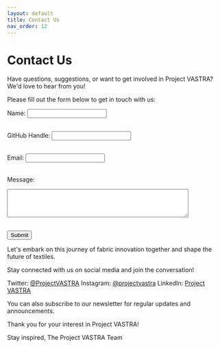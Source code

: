 ```yaml
---
layout: default
title: Contact Us
nav_order: 12
---
```


<!-- Contact Us Form -->
# Contact Us

Have questions, suggestions, or want to get involved in Project VASTRA? We'd love to hear from you!

Please fill out the form below to get in touch with us:

<script>
function redirectToGitHub() {
  alert('Thank you for your message! You are being redirected to GitHub to submit your contact details.');
  window.location.href = 'https://github.com/projectvastra/projectvastra.github.io/issues/new?title=Contact%20Us&body=Please%20provide%20your%20contact%20details%20below%3A%0A%0A%23%23%20Contact%20Details%0A%0AName%3A%20%0AGitHub%20Handle%3A%20%0AEmail%3A%20%0A%0A%23%23%20Message%0A%0A';
}
</script>

<div>
  <label for='name'>Name:</label>
  <input type='text' id='name' name='name' required><br><br>
  
  <label for='github'>GitHub Handle:</label>
  <input type='text' id='github' name='github' required><br><br>
  
  <label for='email'>Email:</label>
  <input type='email' id='email' name='email' required><br><br>
  
  <label for='message'>Message:</label><br>
  <textarea id='message' name='message' rows='4' cols='50' required></textarea><br><br>
  
  <button onclick='redirectToGitHub()'>Submit</button>
</div>

Let's embark on this journey of fabric innovation together and shape the future of textiles.

Stay connected with us on social media and join the conversation!

Twitter: [@ProjectVASTRA](https://twitter.com/ProjectVASTRA)
Instagram: [@projectvastra](https://www.instagram.com/projectvastra/)
LinkedIn: [Project VASTRA](https://www.linkedin.com/company/project-vastra)

You can also subscribe to our newsletter for regular updates and announcements.

Thank you for your interest in Project VASTRA!

Stay inspired,
The Project VASTRA Team

